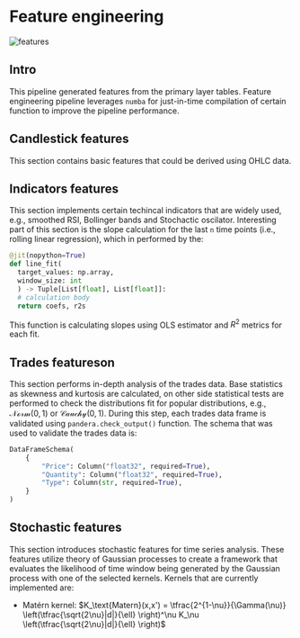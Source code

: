 # Feature engineering
![features](https://github.com/AlexanderShulzhenko/volatility-prediction/assets/80621503/cdc784b6-2404-4176-ba0e-9e12e0db32f4)

## Intro
This pipeline generated features from the primary layer tables. Feature engineering pipeline leverages `numba` for just-in-time compilation of certain function to improve the pipeline performance.

## Candlestick features
This section contains basic features that could be derived using OHLC data. 

## Indicators features
This section implements certain techincal indicators that are widely used, e.g., smoothed RSI, Bollinger bands and Stochactic oscilator. Interesting part of this section is the slope calculation for the last `n` time points (i.e., rolling linear regression), which in performed by the:
```python
@jit(nopython=True) 
def line_fit(
  target_values: np.array,
  window_size: int
  ) -> Tuple[List[float], List[float]]:
  # calculation body
  return coefs, r2s
```
This function is calculating slopes using OLS estimator and $R^2$ metrics for each fit.

## Trades featureson
This section performs in-depth analysis of the trades data. Base statistics as skewness and kurtosis are calculated, on other side statistical tests are performed to check the distributions fit for popular distributions, e.g., $\mathcal{Norm(0, 1)}$ or $\mathcal{Cauchy(0, 1)}$. During this step, each trades data frame is validated using `pandera.check_output()` function. The schema that was used to validate the trades data is:
```python
DataFrameSchema(
    {
        "Price": Column("float32", required=True),
        "Quantity": Column("float32", required=True),
        "Type": Column(str, required=True),
    }
)
```

## Stochastic features
This section introduces stochastic features for time series analysis. These features utilize theory of Gaussian processes to create a framework that evaluates the likelihood of time window being generated by the Gaussian process with one of the selected kernels. Kernels that are currently implemented are:
- Matérn kernel: $K_\text{Matern}(x,x') = \tfrac{2^{1-\nu}}{\Gamma(\nu)} \left(\tfrac{\sqrt{2\nu}|d|}{\ell} \right)^\nu K_\nu \left(\tfrac{\sqrt{2\nu}|d|}{\ell} \right)$
